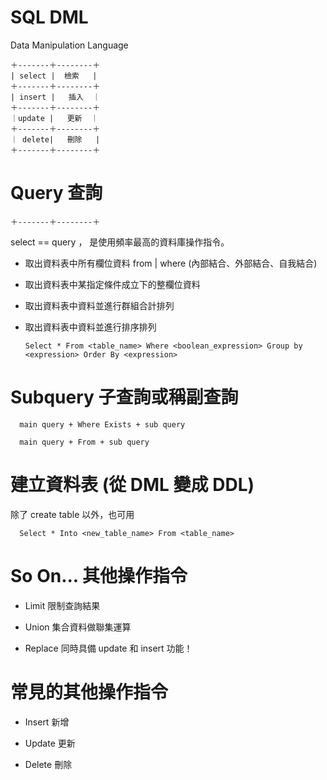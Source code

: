# SQL DML
Data Manipulation Language

    ＋-------＋--------＋
    | select |  檢索   |
    ＋-------＋--------＋
    | insert |   插入  ｜   
    ＋-------＋--------＋
    ｜update |   更新  ｜
    ＋-------＋--------＋
    ｜ delete|   刪除   |
    ＋-------＋--------＋
    
# Query 查詢
    ＋-------＋--------＋

select == query ， 是使用頻率最高的資料庫操作指令。

* 取出資料表中所有欄位資料 from | where (內部結合、外部結合、自我結合)

* 取出資料表中某指定條件成立下的整欄位資料

* 取出資料表中資料並進行群組合計排列

* 取出資料表中資料並進行排序排列

      Select * From <table_name> Where <boolean_expression> Group by <expression> Order By <expression>
      
# Subquery 子查詢或稱副查詢

      main query + Where Exists + sub query 

      main query + From + sub query
      
# 建立資料表 (從 DML 變成 DDL)

   除了 create table 以外，也可用 
   
      Select * Into <new_table_name> From <table_name> 

# So On... 其他操作指令

* Limit 限制查詢結果

* Union 集合資料做聯集運算

* Replace 同時具備 update 和 insert 功能！

# 常見的其他操作指令

* Insert 新增

* Update 更新

* Delete 刪除

      


 
  
